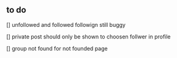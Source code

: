 ## to do

[] unfollowed and followed followign still buggy 

[] private post should only be shown to choosen follwer in profile

[] group not found for not founded page



